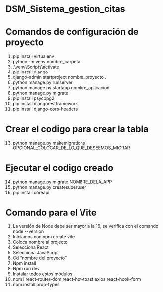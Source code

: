 # DSM_Sistema_gestion_citas
# Comandos de configuración de proyecto
1. pip install virtualenv
2. python -m venv nombre_carpeta
3. .\venv\Scripts\activate
4.  pip install django
5.  django-admin startproject nombre_proyecto .
6.  python manage.py runserver
7.  python manage.py startapp nombre_aplicacion
8.  python manage.py migrate
9.  pip install psycopg2
10.  pip install djangorestframework
11.  pip install django-cors-headers
  # Crear el codigo para crear la tabla
13.  python manage.py makemigrations OPCIONAL_COLOCAR_DE_LO_QUE_DESEEMOS_MIGRAR
 # Ejecutar el codigo creado
14. python manage.py migrate NOMBRE_DELA_APP
15. python manage.py createsuperuser
16. pip install coreapi

# Comando para el Vite
1. La versión de Node debe ser mayor a la 16, se verifica con el comando node --version
2. Iniciamos con npm create vite
3. Coloca nombre al projecto
4. Selecciona React
5. Selecciona JavaScript
6. Cd “nombre del proyecto”
7. Npm install
8. Npm run dev
9. Instalar todos estos módulos
10. npm i react-router-dom react-hot-toast axios react-hook-form
11. npm install prop-types

